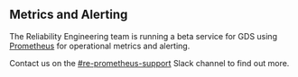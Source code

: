 ## Metrics and Alerting

The Reliability Engineering team is running a beta service for GDS using [Prometheus](https://prometheus.io/) for operational metrics and alerting.

Contact us on the [#re-prometheus-support][] Slack channel to find out more.

[#re-prometheus-support]: https://gds.slack.com/messages/re-prometheus-support
